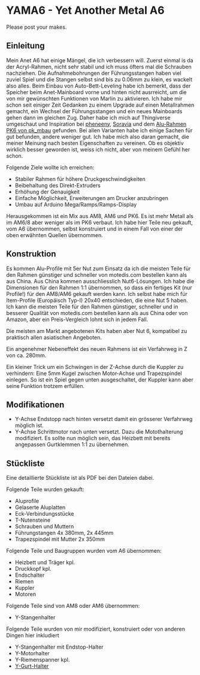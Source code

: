 YAMA6 - Yet Another Metal A6
===================

Please post your makes.

Einleitung
----------
Mein Anet A6 hat einige Mängel, die ich verbessern will. Zuerst einmal is da der Acryl-Rahmen, nicht sehr stabil und ich muss öfters mal die Schrauben nachziehen. Die Aufnahmebohrungen der Führungsstangen haben viel zuviel Spiel und die Stangen selbst sind bis zu 0.06mm zu klein, es wackelt also alles. Beim Einbau von Auto-Bett-Leveling habe ich bemerkt, dass der Speicher beim Anet-Mainboard vorne und hinten nicht ausrreicht, um die von mir gewünschten Funktionen von Marlin zu aktivieren.
Ich habe mir schon seit einiger Zeit Gedanken zu einem Upgrade auf einen Metallrahmen gemacht, ein Wechsel der Führungsstangen und ein neues Mainboards gehen dann im gleichen Zug.
Daher habe ich mich auf Thingiverse umgeschaut und Inspiration bei [pheneeny](https://www.thingiverse.com/thing:2263216), [Soravia](https://www.thingiverse.com/thing:2394506) und dem [Alu-Rahmen PK6 von pk_mbau](https://www.ebay.de/itm/PK6-Alu-Frame-Upgrade-Kit-V2-0-Rahmen-fur-Anet-A6-3D-Drucker/283041733029?hash=item41e69a19a5:m:mTSGz1bzeuv2UNjjm2iuy2Q) gefunden. Bei allen Varianten habe ich einige Sachen für gut befunden, andere weniger gut. 
Ich habe mich also daran gemacht, die meiner Meinung nach besten Eigenschaften zu vereinen. Ob es objektiv wirklich besser geworden ist, weiss ich nicht, aber von meinem Gefühl her schon.

Folgende Ziele wollte ich erreichen:
- Stabiler Rahmen für höhere Druckgeschwindigkeiten
- Beibehaltung des Direkt-Extruders
- Erhöhung der Genauigkeit
- Einfache Möglichkeit, Erweiterungen am Drucker anzubringen
- Umbau auf Arduino Mega/Ramps/Ramps-Display

Herausgekommen ist ein Mix aus AM8, AM6 und PK6. Es ist mehr Metall als im AM6/8 aber weniger als im PK6 verbaut. Ich habe hier Teile neu gekauft, vom A6 übernommen, selbst konstruiert und in einem Fall von einer der oben erwähnten Quellen übernommen.


Konstruktion
------------
Es kommen Alu-Profile mit 5er Nut zum Einsatz da ich die meisten Teile für den Rahmen günstiger und schneller von motedis.com bestellen kann als aus China. Aus China kommen ausschliesslich Nut6-Lösungen.
Ich habe die Dimensionen für den Rahmen 1:1 übernommen, so dass ein fertiges Kit (nur Profile!) für den AM8/AM6 gekauft werden kann. Ich selbst habe mich für Item-Profile (Europäisch Typ-I) 20x40 entschieden, die eine Nut 5 haben. Ich kann die meisten Teile für den Rahmen günstiger, schneller und in besserer Qualität von motedis.com bestellen kann als aus China oder von Amazon, aber ein Preis-Vergleich lohnt sich in jedem Fall.

Die meisten am Markt angebotenen Kits haben aber Nut 6, kompatibel zu praktisch allen asiatischen Angeboten. 

Ein angenehmer Nebeneffekt des neuen Rahmens ist ein Verfahrweg in Z von ca. 280mm.

Ein kleiner Trick um ein Schwingen in der Z-Achse durch die Kuppler zu verhindern: Eine 5mm Kugel zwischen Motor-Achse und Trapezspindel einlegen. So ist ein Spiel gegen unten ausgeschaltet, der Kuppler kann aber seine Funktion trotzem erfüllen.


Modifikationen
--------------
- Y-Achse Endstopp nach hinten versetzt damit ein grösserer Verfahrweg möglich ist.
- Y-Achse Schrittmotor nach unten versetzt. Dazu die Motothalterung modifiziert. Es sollte nun möglich sein, das Heizbett mit bereits angepassen Gurtklemmen 1:1 zu übernehmen.





Stückliste
----------
Eine detaillierte Stückliste ist als PDF bei den Dateien dabei. 

Folgende Teile wurden gekauft:
- Aluprofile
- Gelaserte Aluplatten
- Eck-Verbindungsstücke
- T-Nutensteine
- Schrauben und Muttern
- Führungstangen 4x 380mm, 2x 445mm
- Trapezspindel mit Mutter 2x 350mm

Folgende Teile und Baugruppen wurden vom A6 übernommen:
- Heizbett und Träger kpl.
- Druckkopf kpl.
- Endschalter
- Riemen
- Kuppler
- Motoren


Folgende Teile sind von AM8 oder AM6 übernommen:
- Y-Stangenhalter


Folgende Teile wurden von mir modifiziert, konstruiert oder von anderen Dingen hier inkludiert
- Y-Stangenhalter mit Endstop-Halter
- Y-Motorhalter
- Y-Riemenspanner kpl.
- [Y-Gurt-Halter](https://www.thingiverse.com/thing:3039772)


